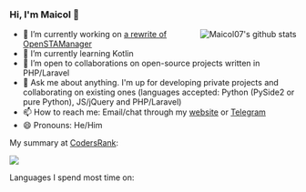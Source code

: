 ### Hi, I'm Maicol 👋
<img align="right" src="https://github-readme-stats.vercel.app/api?username=maicol07&count_private=true&count_private=true&show_icons=true" alt="Maicol07's github stats">

- 🔭 I’m currently working on [a rewrite of OpenSTAManager](https://github.com/Dasc3er/openstamanager/tree/rewrite)
- 🌱 I’m currently learning Kotlin
- 👯 I’m open to collaborations on open-source projects written in PHP/Laravel
- 💬 Ask me about anything. I'm up for developing private projects and collaborating on existing ones (languages accepted: Python (PySide2 or pure Python), JS/jQuery and PHP/Laravel)
- 📫 How to reach me: Email/chat through my [website](https://maicol07.it) or [Telegram](https://telegram.me/maicol07)
- 😄 Pronouns: He/Him

My summary at [CodersRank](https://codersrank.io):

![](https://cr-ss-service.azurewebsites.net/api/ScreenShot?widget=summary&username=maicol07&badges=2&show-avatar=false&style=--header-bg-color:%23000;--border-radius:10px)

Languages I spend most time on:
<!--START_SECTION:waka-->
<!--END_SECTION:waka-->
